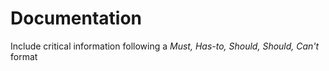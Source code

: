 # Documentation

Include critical information following a _Must, Has-to, Should, Should, Can't_ format